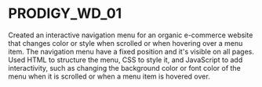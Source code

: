 
# PRODIGY_WD_01

Created an interactive navigation menu for an organic e-commerce website that changes color or style when scrolled or when hovering over a menu item. The navigation menu have a fixed position and it's visible on all pages. Used HTML to structure the menu, CSS to style it, and JavaScript to add interactivity, such as changing the background color or font color of the menu when it is scrolled or when a menu item is hovered over.
